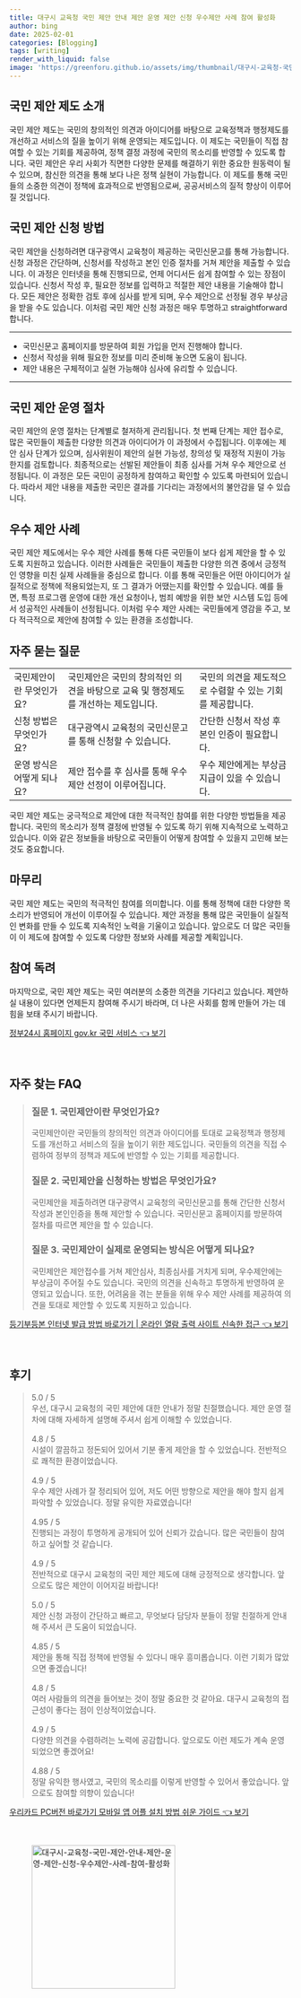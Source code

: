 ```yaml
---
title: 대구시 교육청 국민 제안 안내 제안 운영 제안 신청 우수제안 사례 참여 활성화
author: bing
date: 2025-02-01
categories: [Blogging]
tags: [writing]
render_with_liquid: false
image: 'https://greenforu.github.io/assets/img/thumbnail/대구시-교육청-국민-제안-안내-제안-운영-제안-신청-우수제안-사례-참여-활성화.webp'
---
```



<h2 id='국민 제안 제도 소개'>국민 제안 제도 소개</h2>

<p>국민 제안 제도는 국민의 창의적인 의견과 아이디어를 바탕으로 교육정책과 행정제도를 개선하고 서비스의 질을 높이기 위해 운영되는 제도입니다. 이 제도는 국민들이 직접 참여할 수 있는 기회를 제공하여, 정책 결정 과정에 국민의 목소리를 반영할 수 있도록 합니다. 국민 제안은 우리 사회가 직면한 다양한 문제를 해결하기 위한 중요한 원동력이 될 수 있으며, 참신한 의견을 통해 보다 나은 정책 실현이 가능합니다. 이 제도를 통해 국민들의 소중한 의견이 정책에 효과적으로 반영됨으로써, 공공서비스의 질적 향상이 이루어질 것입니다.</p>

<h2 id='국민 제안 신청 방법'>국민 제안 신청 방법</h2>

<p>국민 제안을 신청하려면 대구광역시 교육청이 제공하는 국민신문고를 통해 가능합니다. 신청 과정은 간단하며, 신청서를 작성하고 본인 인증 절차를 거쳐 제안을 제출할 수 있습니다. 이 과정은 인터넷을 통해 진행되므로, 언제 어디서든 쉽게 참여할 수 있는 장점이 있습니다. 신청서 작성 후, 필요한 정보를 입력하고 적절한 제안 내용을 기술해야 합니다. 모든 제안은 정확한 검토 후에 심사를 받게 되며, 우수 제안으로 선정될 경우 부상금을 받을 수도 있습니다. 이처럼 국민 제안 신청 과정은 매우 투명하고 straightforward합니다.</p>

<hr />

<ul>
    <li>국민신문고 홈페이지를 방문하여 회원 가입을 먼저 진행해야 합니다.</li>
    <li>신청서 작성을 위해 필요한 정보를 미리 준비해 놓으면 도움이 됩니다.</li>
    <li>제안 내용은 구체적이고 실현 가능해야 심사에 유리할 수 있습니다.</li>
</ul>

<hr />

<h2 id='국민 제안 운영 절차'>국민 제안 운영 절차</h2>

<p>국민 제안의 운영 절차는 단계별로 철저하게 관리됩니다. 첫 번째 단계는 제안 접수로, 많은 국민들이 제출한 다양한 의견과 아이디어가 이 과정에서 수집됩니다. 이후에는 제안 심사 단계가 있으며, 심사위원이 제안의 실현 가능성, 창의성 및 재정적 지원이 가능한지를 검토합니다. 최종적으로는 선발된 제안들이 최종 심사를 거쳐 우수 제안으로 선정됩니다. 이 과정은 모든 국민이 공정하게 참여하고 확인할 수 있도록 마련되어 있습니다. 따라서 제안 내용을 제출한 국민은 결과를 기다리는 과정에서의 불안감을 덜 수 있습니다.</p>

<h2 id='우수 제안 사례'>우수 제안 사례</h2>

<p>국민 제안 제도에서는 우수 제안 사례를 통해 다른 국민들이 보다 쉽게 제안을 할 수 있도록 지원하고 있습니다. 이러한 사례들은 국민들이 제출한 다양한 의견 중에서 긍정적인 영향을 미친 실제 사례들을 중심으로 합니다. 이를 통해 국민들은 어떤 아이디어가 실질적으로 정책에 적용되었는지, 또 그 결과가 어땠는지를 확인할 수 있습니다. 예를 들면, 특정 프로그램 운영에 대한 개선 요청이나, 범죄 예방을 위한 보안 시스템 도입 등에서 성공적인 사례들이 선정됩니다. 이처럼 우수 제안 사례는 국민들에게 영감을 주고, 보다 적극적으로 제안에 참여할 수 있는 환경을 조성합니다.</p>

<h2 id='자주 묻는 질문'>자주 묻는 질문</h2>

<table>
    <tr>
        <td>국민제안이란 무엇인가요?</td>
        <td>국민제안은 국민의 창의적인 의견을 바탕으로 교육 및 행정제도를 개선하는 제도입니다.</td>
        <td>국민의 의견을 제도적으로 수렴할 수 있는 기회를 제공합니다.</td>
    </tr>
    <tr>
        <td>신청 방법은 무엇인가요?</td>
        <td>대구광역시 교육청의 국민신문고를 통해 신청할 수 있습니다.</td>
        <td>간단한 신청서 작성 후 본인 인증이 필요합니다.</td>
    </tr>
    <tr>
        <td>운영 방식은 어떻게 되나요?</td>
        <td>제안 접수를 후 심사를 통해 우수 제안 선정이 이루어집니다.</td>
        <td>우수 제안에게는 부상금 지급이 있을 수 있습니다.</td>
    </tr>
</table>

<p>국민 제안 제도는 궁극적으로 제안에 대한 적극적인 참여를 위한 다양한 방법들을 제공합니다. 국민의 목소리가 정책 결정에 반영될 수 있도록 하기 위해 지속적으로 노력하고 있습니다. 이와 같은 정보들을 바탕으로 국민들이 어떻게 참여할 수 있을지 고민해 보는 것도 중요합니다.</p>

<h2 id='마무리'>마무리</h2>

<p>국민 제안 제도는 국민의 적극적인 참여를 의미합니다. 이를 통해 정책에 대한 다양한 목소리가 반영되어 개선이 이루어질 수 있습니다. 제안 과정을 통해 많은 국민들이 실질적인 변화를 만들 수 있도록 지속적인 노력을 기울이고 있습니다. 앞으로도 더 많은 국민들이 이 제도에 참여할 수 있도록 다양한 정보와 사례를 제공할 계획입니다.</p>

<h2 id='참여 독려'>참여 독려</h2>

<p>마지막으로, 국민 제안 제도는 국민 여러분의 소중한 의견을 기다리고 있습니다. 제안하실 내용이 있다면 언제든지 참여해 주시기 바라며, 더 나은 사회를 함께 만들어 가는 데 힘을 보태 주시기 바랍니다.</p>


<p><a class="click-button" title="정부24시 홈페이지 gov.kr 국민 서비스" href="https://greenforu.github.io/posts/%EC%A0%95%EB%B6%8024%EC%8B%9C-%ED%99%88%ED%8E%98%EC%9D%B4%EC%A7%80-gov.kr-%EA%B5%AD%EB%AF%BC-%EC%84%9C%EB%B9%84%EC%8A%A4/" rel="dofollow">정부24시 홈페이지 gov.kr 국민 서비스 👈 보기</a></p><br>
<h2 id='자주_찾는_FAQ'>자주 찾는 FAQ</h2>
<div itemscope="" itemtype="https://schema.org/FAQPage"> 
<blockquote> 
<div itemscope="" itemprop="mainEntity" itemtype="https://schema.org/Question"> 
<h3 itemprop="name">질문 1. 국민제안이란 무엇인가요?</h3> 
<div itemscope="" itemprop="acceptedAnswer" itemtype="https://schema.org/Answer"> 
<span itemprop="text"> 
<p>국민제안이란 국민들의 창의적인 의견과 아이디어를 토대로 교육정책과 행정제도를 개선하고 서비스의 질을 높이기 위한 제도입니다. 국민들의 의견을 직접 수렴하여 정부의 정책과 제도에 반영할 수 있는 기회를 제공합니다.</p> 
</span> 
</div> 
</div> 

<div itemscope="" itemprop="mainEntity" itemtype="https://schema.org/Question"> 
<h3 itemprop="name">질문 2. 국민제안을 신청하는 방법은 무엇인가요?</h3> 
<div itemscope="" itemprop="acceptedAnswer" itemtype="https://schema.org/Answer"> 
<span itemprop="text"> 
<p>국민제안을 제출하려면 대구광역시 교육청의 국민신문고를 통해 간단한 신청서 작성과 본인인증을 통해 제안할 수 있습니다. 국민신문고 홈페이지를 방문하여 절차를 따르면 제안을 할 수 있습니다.</p> 
</span> 
</div> 
</div> 

<div itemscope="" itemprop="mainEntity" itemtype="https://schema.org/Question"> 
<h3 itemprop="name">질문 3. 국민제안이 실제로 운영되는 방식은 어떻게 되나요?</h3> 
<div itemscope="" itemprop="acceptedAnswer" itemtype="https://schema.org/Answer"> 
<span itemprop="text"> 
<p>국민제안은 제안접수를 거쳐 제안심사, 최종심사를 거치게 되며, 우수제안에는 부상금이 주어질 수도 있습니다. 국민의 의견을 신속하고 투명하게 반영하여 운영되고 있습니다. 또한, 어려움을 겪는 분들을 위해 우수 제안 사례를 제공하여 의견을 토대로 제안할 수 있도록 지원하고 있습니다.</p> 
</span> 
</div> 
</div> 
</blockquote> 
</div>
<p><a class="click-button" title="등기부등본 인터넷 발급 방법 바로가기 | 온라인 열람 출력 사이트 신속한 접근" href="https://greenforu.github.io/posts/%EB%93%B1%EA%B8%B0%EB%B6%80%EB%93%B1%EB%B3%B8-%EC%9D%B8%ED%84%B0%EB%84%B7-%EB%B0%9C%EA%B8%89-%EB%B0%A9%EB%B2%95-%EB%B0%94%EB%A1%9C%EA%B0%80%EA%B8%B0-%EC%98%A8%EB%9D%BC%EC%9D%B8-%EC%97%B4%EB%9E%8C-%EC%B6%9C%EB%A0%A5-%EC%82%AC%EC%9D%B4%ED%8A%B8-%EC%8B%A0%EC%86%8D%ED%95%9C-%EC%A0%91%EA%B7%BC/" rel="dofollow">등기부등본 인터넷 발급 방법 바로가기 | 온라인 열람 출력 사이트 신속한 접근 👈 보기</a></p><br>
<h2 id='후기'>후기</h2>
<div itemscope itemtype="https://schema.org/Product">
  <blockquote>
  <div itemprop="review" itemscope itemtype="https://schema.org/Review">
      <div itemprop="reviewRating" itemscope itemtype="https://schema.org/Rating"> <span itemprop="ratingValue">5.0</span> / <span itemprop="bestRating">5</span> </div>
      <span itemprop="reviewBody">우선, 대구시 교육청의 국민 제안에 대한 안내가 정말 친절했습니다. 제안 운영 절차에 대해 자세하게 설명해 주셔서 쉽게 이해할 수 있었습니다.</span>
  </div>
  <br>
  <div itemprop="review" itemscope itemtype="https://schema.org/Review">
      <div itemprop="reviewRating" itemscope itemtype="https://schema.org/Rating"> <span itemprop="ratingValue">4.8</span> / <span itemprop="bestRating">5</span> </div>
      <span itemprop="reviewBody">시설이 깔끔하고 정돈되어 있어서 기분 좋게 제안을 할 수 있었습니다. 전반적으로 쾌적한 환경이었습니다.</span>
  </div>
  <br>
  <div itemprop="review" itemscope itemtype="https://schema.org/Review">
      <div itemprop="reviewRating" itemscope itemtype="https://schema.org/Rating"> <span itemprop="ratingValue">4.9</span> / <span itemprop="bestRating">5</span> </div>
      <span itemprop="reviewBody">우수 제안 사례가 잘 정리되어 있어, 저도 어떤 방향으로 제안을 해야 할지 쉽게 파악할 수 있었습니다. 정말 유익한 자료였습니다!</span>
  </div>
  <br>
  <div itemprop="review" itemscope itemtype="https://schema.org/Review">
      <div itemprop="reviewRating" itemscope itemtype="https://schema.org/Rating"> <span itemprop="ratingValue">4.95</span> / <span itemprop="bestRating">5</span> </div>
      <span itemprop="reviewBody">진행되는 과정이 투명하게 공개되어 있어 신뢰가 갔습니다. 많은 국민들이 참여하고 싶어할 것 같습니다.</span>
  </div>
  <br>
  <div itemprop="review" itemscope itemtype="https://schema.org/Review">
      <div itemprop="reviewRating" itemscope itemtype="https://schema.org/Rating"> <span itemprop="ratingValue">4.9</span> / <span itemprop="bestRating">5</span> </div>
      <span itemprop="reviewBody">전반적으로 대구시 교육청의 국민 제안 제도에 대해 긍정적으로 생각합니다. 앞으로도 많은 제안이 이어지길 바랍니다!</span>
  </div>
  <br>
  <div itemprop="review" itemscope itemtype="https://schema.org/Review">
      <div itemprop="reviewRating" itemscope itemtype="https://schema.org/Rating"> <span itemprop="ratingValue">5.0</span> / <span itemprop="bestRating">5</span> </div>
      <span itemprop="reviewBody">제안 신청 과정이 간단하고 빠르고, 무엇보다 담당자 분들이 정말 친절하게 안내해 주셔서 큰 도움이 되었습니다.</span>
  </div>
  <br>
  <div itemprop="review" itemscope itemtype="https://schema.org/Review">
      <div itemprop="reviewRating" itemscope itemtype="https://schema.org/Rating"> <span itemprop="ratingValue">4.85</span> / <span itemprop="bestRating">5</span> </div>
      <span itemprop="reviewBody">제안을 통해 직접 정책에 반영될 수 있다니 매우 흥미롭습니다. 이런 기회가 많았으면 좋겠습니다!</span>
  </div>
  <br>
  <div itemprop="review" itemscope itemtype="https://schema.org/Review">
      <div itemprop="reviewRating" itemscope itemtype="https://schema.org/Rating"> <span itemprop="ratingValue">4.8</span> / <span itemprop="bestRating">5</span> </div>
      <span itemprop="reviewBody">여러 사람들의 의견을 들어보는 것이 정말 중요한 것 같아요. 대구시 교육청의 접근성이 좋다는 점이 인상적이었습니다.</span>
  </div>
  <br>
  <div itemprop="review" itemscope itemtype="https://schema.org/Review">
      <div itemprop="reviewRating" itemscope itemtype="https://schema.org/Rating"> <span itemprop="ratingValue">4.9</span> / <span itemprop="bestRating">5</span> </div>
      <span itemprop="reviewBody">다양한 의견을 수렴하려는 노력에 공감합니다. 앞으로도 이런 제도가 계속 운영되었으면 좋겠어요!</span>
  </div>
  <br>
  <div itemprop="review" itemscope itemtype="https://schema.org/Review">
      <div itemprop="reviewRating" itemscope itemtype="https://schema.org/Rating"> <span itemprop="ratingValue">4.88</span> / <span itemprop="bestRating">5</span> </div>
      <span itemprop="reviewBody">정말 유익한 행사였고, 국민의 목소리를 이렇게 반영할 수 있어서 좋았습니다. 앞으로도 참여할 의향이 있습니다!</span>
  </div>
  </blockquote>
</div>
<p><a class="click-button" title="우리카드 PC버전 바로가기 모바일 앱 어플 설치 방법 쉬운 가이드" href="https://greenforu.github.io/posts/%EC%9A%B0%EB%A6%AC%EC%B9%B4%EB%93%9C-PC%EB%B2%84%EC%A0%84-%EB%B0%94%EB%A1%9C%EA%B0%80%EA%B8%B0-%EB%AA%A8%EB%B0%94%EC%9D%BC-%EC%95%B1-%EC%96%B4%ED%94%8C-%EC%84%A4%EC%B9%98-%EB%B0%A9%EB%B2%95-%EC%89%AC%EC%9A%B4-%EA%B0%80%EC%9D%B4%EB%93%9C/" rel="dofollow">우리카드 PC버전 바로가기 모바일 앱 어플 설치 방법 쉬운 가이드 👈 보기</a></p><br>
<figure class="image"><img src="https://greenforu.github.io/assets/img/thumbnail/대구시-교육청-국민-제안-안내-제안-운영-제안-신청-우수제안-사례-참여-활성화.webp" alt="대구시-교육청-국민-제안-안내-제안-운영-제안-신청-우수제안-사례-참여-활성화" width="256" height="256"></figure>